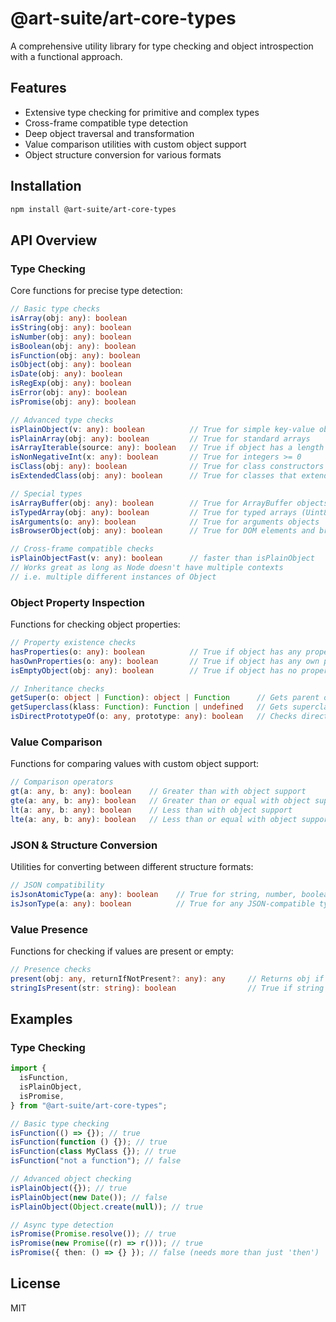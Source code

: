 # @art-suite/art-core-types

A comprehensive utility library for type checking and object introspection with a functional approach.

## Features

- Extensive type checking for primitive and complex types
- Cross-frame compatible type detection
- Deep object traversal and transformation
- Value comparison utilities with custom object support
- Object structure conversion for various formats

## Installation

```bash
npm install @art-suite/art-core-types
```

## API Overview

### Type Checking

Core functions for precise type detection:

```typescript
// Basic type checks
isArray(obj: any): boolean
isString(obj: any): boolean
isNumber(obj: any): boolean
isBoolean(obj: any): boolean
isFunction(obj: any): boolean
isObject(obj: any): boolean
isDate(obj: any): boolean
isRegExp(obj: any): boolean
isError(obj: any): boolean
isPromise(obj: any): boolean

// Advanced type checks
isPlainObject(v: any): boolean          // True for simple key-value objects
isPlainArray(obj: any): boolean         // True for standard arrays
isArrayIterable(source: any): boolean   // True if object has a length property
isNonNegativeInt(x: any): boolean       // True for integers >= 0
isClass(obj: any): boolean              // True for class constructors
isExtendedClass(obj: any): boolean      // True for classes that extend another class

// Special types
isArrayBuffer(obj: any): boolean        // True for ArrayBuffer objects
isTypedArray(obj: any): boolean         // True for typed arrays (Uint8Array etc.)
isArguments(o: any): boolean            // True for arguments objects
isBrowserObject(obj: any): boolean      // True for DOM elements and browser objects

// Cross-frame compatible checks
isPlainObjectFast(v: any): boolean      // faster than isPlainObject
// Works great as long as Node doesn't have multiple contexts
// i.e. multiple different instances of Object
```

### Object Property Inspection

Functions for checking object properties:

```typescript
// Property existence checks
hasProperties(o: any): boolean          // True if object has any properties (including inherited)
hasOwnProperties(o: any): boolean       // True if object has any own properties
isEmptyObject(obj: any): boolean        // True if object has no properties

// Inheritance checks
getSuper(o: object | Function): object | Function      // Gets parent object
getSuperclass(klass: Function): Function | undefined   // Gets superclass of a class
isDirectPrototypeOf(o: any, prototype: any): boolean   // Checks direct prototype relationship
```

### Value Comparison

Functions for comparing values with custom object support:

```typescript
// Comparison operators
gt(a: any, b: any): boolean    // Greater than with object support
gte(a: any, b: any): boolean   // Greater than or equal with object support
lt(a: any, b: any): boolean    // Less than with object support
lte(a: any, b: any): boolean   // Less than or equal with object support
```

### JSON & Structure Conversion

Utilities for converting between different structure formats:

```typescript
// JSON compatibility
isJsonAtomicType(a: any): boolean    // True for string, number, boolean, null
isJsonType(a: any): boolean          // True for any JSON-compatible type
```

### Value Presence

Functions for checking if values are present or empty:

```typescript
// Presence checks
present(obj: any, returnIfNotPresent?: any): any     // Returns obj if present, else returnIfNotPresent
stringIsPresent(str: string): boolean                // True if string has content (not just whitespace)
```

## Examples

### Type Checking

```typescript
import {
  isFunction,
  isPlainObject,
  isPromise,
} from "@art-suite/art-core-types";

// Basic type checking
isFunction(() => {}); // true
isFunction(function () {}); // true
isFunction(class MyClass {}); // true
isFunction("not a function"); // false

// Advanced object checking
isPlainObject({}); // true
isPlainObject(new Date()); // false
isPlainObject(Object.create(null)); // true

// Async type detection
isPromise(Promise.resolve()); // true
isPromise(new Promise((r) => r())); // true
isPromise({ then: () => {} }); // false (needs more than just 'then')
```

## License

MIT
